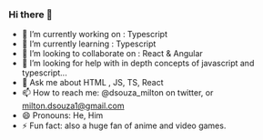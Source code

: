 ### Hi there 👋

<!--
**1wolfrevokcats/1wolfrevokcats** is a ✨ _special_ ✨ repository because its `README.md` (this file) appears on your GitHub profile.

Here are some ideas to get you started:

- 🔭 I’m currently working on ...
- 🌱 I’m currently learning ...
- 👯 I’m looking to collaborate on ...
- 🤔 I’m looking for help with ...
- 💬 Ask me about ...
- 📫 How to reach me: ...
- 😄 Pronouns: ...
- ⚡ Fun fact: ...
-->
- 🔭 I’m currently working on : Typescript
- 🌱 I’m currently learning : Typescript
- 👯 I’m looking to collaborate on : React & Angular
- 🤔 I’m looking for help with in depth concepts of javascript and typescript...
- 💬 Ask me about HTML , JS, TS, React
- 📫 How to reach me: @dsouza_milton on twitter, or milton.dsouza1@gmail.com
- 😄 Pronouns: He, Him
- ⚡ Fun fact: also a huge fan of anime and video games.
